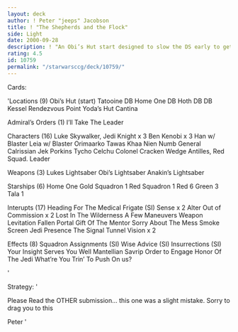 ```yaml
---
layout: deck
author: ! Peter "jeeps" Jacobson
title: ! "The Shepherds and the Flock"
side: Light
date: 2000-09-28
description: ! "An Obi’s Hut start designed to slow the DS early to get your shepherds out (Ben and Jedi Luke)."
rating: 4.5
id: 10759
permalink: "/starwarsccg/deck/10759/"
---
```

Cards: 

'Locations (9)
Obi’s Hut (start)
Tatooine DB
Home One DB
Hoth DB
 DB
Kessel
Rendezvous Point
Yoda’s Hut
Cantina

Admiral’s Orders (1)
I’ll Take The Leader

Characters (16)
Luke Skywalker, Jedi Knight x 3
Ben Kenobi x 3
Han w/ Blaster
Leia w/ Blaster
Orimaarko
Tawas Khaa
Nien Numb
General Calrissian
Jek Porkins
Tycho Celchu
Colonel Cracken
Wedge Antilles, Red Squad. Leader

Weapons (3)
Lukes Lightsaber
Obi’s Lightsaber
Anakin’s Lightsaber

Starships (6)
Home One
Gold Squadron 1
Red Squadron 1
Red 6
Green 3
Tala 1

Interupts (17)
Heading For The Medical Frigate (SI)
Sense x 2
Alter
Out of Commission x 2
Lost In The Wilderness
A Few Maneuvers
Weapon Levitation
Fallen Portal
Gift Of The Mentor
Sorry About The Mess
Smoke Screen
Jedi Presence
The Signal
Tunnel Vision x 2

Effects (8)
Squadron Assignments (SI)
Wise Advice (SI)
Insurrections (SI)
Your Insight Serves You Well
Mantellian Savrip
Order to Engage
Honor Of The Jedi
What’re You Trin’ To Push On us?

'

Strategy: '

Please Read the OTHER submission... this one was a slight mistake.  Sorry to drag you to this

Peter '
